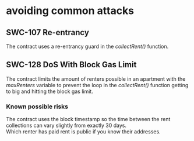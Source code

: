 # avoiding common attacks

## SWC-107 Re-entrancy
The contract uses a re-entrancy guard in the _collectRent()_ function.

## SWC-128 DoS With Block Gas Limit
The contract limits the amount of renters possible in an apartment with the _maxRenters_ variable to prevent the loop in the _collectRent()_ function getting to big and hitting the block gas limit.

### Known possible risks
The contract uses the block timestamp so the time between the rent collections can vary slightly from exactly 30 days.<br>
Which renter has paid rent is public if you know their addresses.
